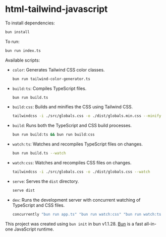 # html-tailwind-javascript

To install dependencies:

```bash
bun install
```

To run:

```bash
bun run index.ts
```

Available scripts:

- `color`: Generates Tailwind CSS color classes.

  ```bash
  bun run tailwind-color-generator.ts
  ```

- `build:ts`: Compiles TypeScript files.

  ```bash
  bun run build.ts
  ```

- `build:css`: Builds and minifies the CSS using Tailwind CSS.

  ```bash
  tailwindcss -i ./src/globals.css -o ./dist/globals.min.css --minify
  ```

- `build`: Runs both the TypeScript and CSS build processes.

  ```bash
  bun run build:ts && bun run build:css
  ```

- `watch:ts`: Watches and recompiles TypeScript files on changes.

  ```bash
  bun run build.ts --watch
  ```

- `watch:css`: Watches and recompiles CSS files on changes.

  ```bash
  tailwindcss -i ./src/globals.css -o ./dist/globals.css --watch
  ```

- `serve`: Serves the `dist` directory.

  ```bash
  serve dist
  ```

- `dev`: Runs the development server with concurrent watching of TypeScript and CSS files.
  ```bash
  concurrently "bun run app.ts" "bun run watch:css" "bun run watch:ts"
  ```

This project was created using `bun init` in bun v1.1.28. [Bun](https://bun.sh) is a fast all-in-one JavaScript runtime.
